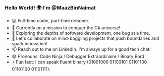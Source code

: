 ### Hello World! 🌍 I'm @MaazBinNaimat

- 💻 Full-time coder, part-time dreamer.
- 🚀 Currently on a mission to conquer the C# universe!
- 🔭 Exploring the depths of software development, one bug at a time.
- 💬 Let's collaborate on mind-boggling projects that push boundaries and spark innovation!
- 📫 Reach out to me on LinkedIn. I'm always up for a good tech chat!
- 😄 Pronouns: Code Ninja / Debugger Extraordinaire /  Binary Bard
- ⚡ Fun fact: I can speak fluent binary (01001000 01100101 01101100 01101100 01101111).

<!---
MaazBinNaimat/MaazBinNaimat is a ✨ special ✨ repository because its `README.md` (this file) appears on your GitHub profile.
You can click the Preview link to take a look at your changes.
--->
